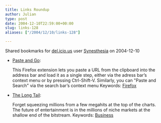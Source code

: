 ```yaml
---
title: Links Roundup
author: Julian
type: post
date: 2004-12-10T22:59:00+00:00
slug: links-128 
aliases: ["/2004/12/10/links-128"]

---
```

Shared bookmarks for [del.icio.us][1] user  [Synesthesia][2] on 2004-12-10

  * [Paste and Go][3]:
  
    This Firefox extension lets you paste a URL from the clipboard into the address bar and load it as a single step, either via the adress bar&#8217;s context menu or by pressing Ctrl-Shift-V. Similarly, you can "Paste and Search" via the search bar&#8217;s context menu Keywords: [Firefox][4]
  * [The Long Tail][5]:
  
    Forget squeezing millions from a few megahits at the top of the charts. The future of entertainment is in the millions of niche markets at the shallow end of the bitstream. Keywords: [Business][6]

 [1]: https://del.icio.us/
 [2]: https://del.icio.us/synesthesia
 [3]: https://www.tecwizards.de/mozilla/ "https://www.tecwizards.de/mozilla/"
 [4]: https://del.icio.us/synesthesia/Firefox
 [5]: https://www.wired.com/wired/archive/12.10/tail.html?pg=5 "https://www.wired.com/wired/archive/12.10/tail.html?pg=5"
 [6]: https://del.icio.us/synesthesia/Business